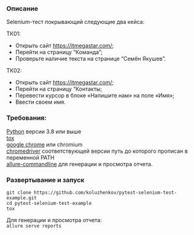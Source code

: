 ### Описание
Selenium-тест покрывающий следующие два кейса:

ТК01:  
- Открыть сайт https://itmegastar.com/;  
- Перейти на страницу “Команда”;  
-  Проверьте наличие текста на странице “Семён Якушев”.

ТК02:    
* Открыть сайт https://itmegastar.com/;  
* Перейти на страницу “Контакты;  
* Перевести курсор в блоке «Напишите нам» на поле «Имя»;  
* Ввести своем имя.
         
### Требования:

[Python](https://www.python.org/) версии 3.8 или выше  
[tox](https://tox.readthedocs.io/en/latest/)  
[google chrome](https://www.google.com/chrome/) или chromium    
[chromedriver](https://chromedriver.chromium.org/) соответствующей версии путь до которого прописан в переменной PATH  
[allure-commandline](https://docs.qameta.io/allure/#_installing_a_commandline) для генерации и просмотра отчета. 

### Развертывание и запуск
```
git clone https://github.com/koluzhenkov/pytest-selenium-test-example.git
cd pytest-selenium-test-example
tox
```
Для генерации и просмотра отчета:  
```allure serve reports```
